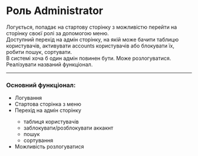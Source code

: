 <!DOCTYPE html>
<html lang="en">
<head>
	<meta charset="UTF-8">
    <title>ReadMe</title>
</head>
<body>
    <div>
		<h1>Роль Administrator</h1>
		<div>Логується, попадає на стартову сторінку з можливістю перейти на сторінку своєї ролі за допомогою меню. </div>
		<div>Доступний перехід на адмін сторінку, на якій може бачити таблицю користувачів, активувати accounts користувачів або блокувати їх, робити пошук, сортувати.</div> 
		<div>В системі хоча б один адмін повинен бути. Може розлогуватися. Реалізувати названий функціонал.</div>
	<div>
	<hr>
	<h3>Основний функціонал:</h3>
	<ul>
		<li>Логування</li>
		<li>Стартова сторінка з меню</li>
		<li>Перехід на адмін сторінку</li>
		<ul>
			<li>таблиця користувачів</li>
			<li>заблокувати/розблокувати аккакнт</li>
			<li>пошук</li>
			<li>сортування</li>
		</ul>
		<li>Можливість розлогуватися</li>
	</ul>
	
</body>
</html>
